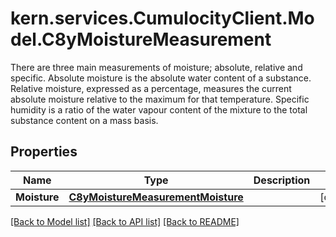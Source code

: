 # kern.services.CumulocityClient.Model.C8yMoistureMeasurement
There are three main measurements of moisture; absolute, relative and specific.  Absolute moisture is the absolute water content of a substance. Relative moisture, expressed as a percentage, measures the current absolute moisture relative to the maximum for that temperature. Specific humidity is a ratio of the water vapour content of the mixture to the total substance content on a mass basis. 

## Properties

Name | Type | Description | Notes
------------ | ------------- | ------------- | -------------
**Moisture** | [**C8yMoistureMeasurementMoisture**](C8yMoistureMeasurementMoisture.md) |  | [optional] 

[[Back to Model list]](../README.md#documentation-for-models) [[Back to API list]](../README.md#documentation-for-api-endpoints) [[Back to README]](../README.md)

